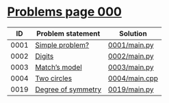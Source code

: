 # [Problems page 000](https://www.e-olymp.com/en/problems?page=0)


| ID   | Problem statement                                            | Solution                       |
|------|--------------------------------------------------------------|--------------------------------|
| 0001 | [Simple problem?](https://www.e-olymp.com/en/problems/1)     | [0001/main.py](0001/main.py)   |
| 0002 | [Digits](https://www.e-olymp.com/en/problems/2)              | [0002/main.py](0002/main.py)   |
| 0003 | [Match’s model](https://www.e-olymp.com/en/problems/3)       | [0003/main.py](0003/main.py)   |
| 0004 | [Two circles](https://www.e-olymp.com/en/problems/4)         | [0004/main.cpp](0004/main.cpp) |
| 0019 | [Degree of symmetry](https://www.e-olymp.com/en/problems/19) | [0019/main.py](0019/main.py)   |

